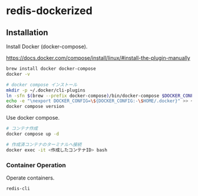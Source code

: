 # redis-dockerized

## Installation

Install Docker (docker-compose).

https://docs.docker.com/compose/install/linux/#install-the-plugin-manually

```bash
brew install docker docker-compose
docker -v

# docker compose インストール
mkdir -p ~/.docker/cli-plugins
ln -sfn $(brew --prefix docker-compose)/bin/docker-compose $DOCKER_CONFIG/cli-plugins/docker-compose
echo -e "\nexport DOCKER_CONFIG=\${DOCKER_CONFIG:-\$HOME/.docker}" >> ~/.zshrc
docker compose version
```

Use docker compose.

```bash
# コンテナ作成
docker compose up -d

# 作成済コンテナのターミナルへ接続
docker exec -it <作成したコンテナID> bash
```

### Container Operation

Operate containers.

```bash
redis-cli
```
